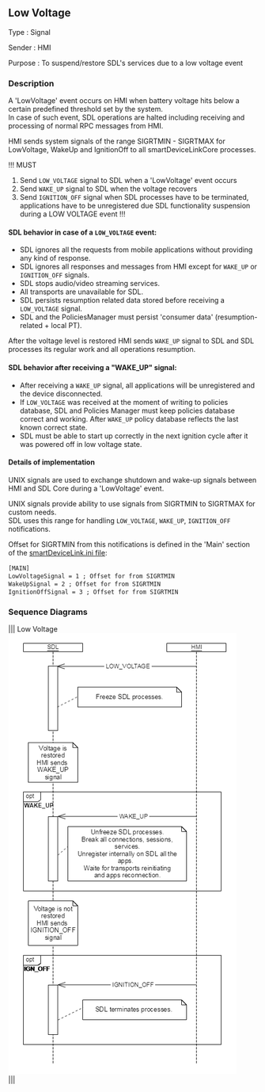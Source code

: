 ## Low Voltage  

Type
: Signal

Sender
: HMI

Purpose
: To suspend/restore SDL's services due to a low voltage event

### Description  
A 'LowVoltage' event occurs on HMI when battery voltage hits below a certain predefined threshold set by the system.  
In case of such event, SDL operations are halted including receiving and processing of normal RPC messages from HMI. 

HMI sends system signals of the range SIGRTMIN - SIGRTMAX for LowVoltage, WakeUp and IgnitionOff to all smartDeviceLinkCore processes. 

!!!
MUST  
1. Send `LOW_VOLTAGE` signal to SDL when a 'LowVoltage' event occurs
2. Send `WAKE_UP` signal to SDL when the voltage recovers
3. Send `IGNITION_OFF` signal when SDL processes have to be terminated, applications have to be unregistered due SDL functionality suspension during a LOW VOLTAGE event
!!!

#### SDL behavior in case of a `LOW_VOLTAGE` event:
* SDL ignores all the requests from mobile applications without providing any kind of response.
* SDL ignores all responses and messages from HMI except for `WAKE_UP` or `IGNITION_OFF` signals.
* SDL stops audio/video streaming services.
* All transports are unavailable for SDL.
* SDL persists resumption related data stored before receiving a `LOW_VOLTAGE` signal.
* SDL and the PoliciesManager must persist 'consumer data' (resumption-related + local PT). 


After the voltage level is restored HMI sends `WAKE_UP` signal to SDL and SDL processes its regular work and all operations resumption.

#### SDL behavior after receiving a "WAKE_UP" signal:
* After receiving a `WAKE_UP` signal, all applications will be unregistered and the device disconnected.
* If `LOW_VOLTAGE` was received at the moment of writing to policies database, SDL and Policies Manager must keep policies database correct and working. After `WAKE_UP` policy database reflects the last known correct state.
* SDL must be able to start up correctly in the next ignition cycle after it was powered off in low voltage state.   

#### Details of implementation

UNIX signals are used to exchange shutdown and wake-up signals between HMI and SDL Core during a 'LowVoltage' event.

UNIX signals provide ability to use signals from SIGRTMIN to SIGRTMAX for custom needs.  
SDL uses this range for handling `LOW_VOLTAGE`, `WAKE_UP`, `IGNITION_OFF` notifications. 

Offset for SIGRTMIN from this notifications is defined in the 'Main' section of the [smartDeviceLink.ini file](https://github.com/smartdevicelink/sdl_core/blob/master/src/appMain/smartDeviceLink.ini): 

```
[MAIN] 
LowVoltageSignal = 1 ; Offset for from SIGRTMIN
WakeUpSignal = 2 ; Offset for from SIGRTMIN
IgnitionOffSignal = 3 ; Offset for from SIGRTMIN
```

### Sequence Diagrams  

|||
Low Voltage  
![Low Voltage](./assets/low_voltage.png)  
|||

